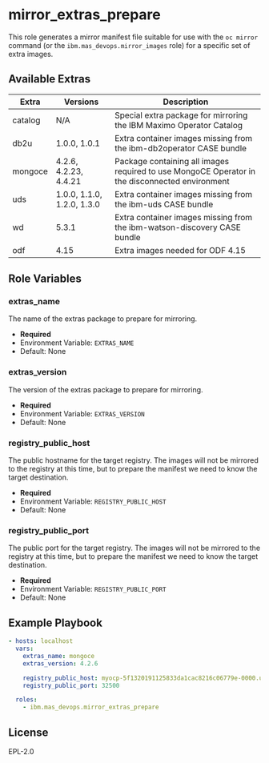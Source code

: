 mirror_extras_prepare
===============================================================================
This role generates a mirror manifest file suitable for use with the `oc mirror` command (or the `ibm.mas_devops.mirror_images` role) for a specific set of extra images.

Available Extras
-------------------------------------------------------------------------------

| Extra        | Versions     | Description                                                                                    |
| ------------ | ------------ | ---------------------------------------------------------------------------------------------- |
| catalog      | N/A          | Special extra package for mirroring the IBM Maximo Operator Catalog                            |
| db2u         | 1.0.0, 1.0.1 | Extra container images missing from the ibm-db2operator CASE bundle                            |
| mongoce      | 4.2.6, 4.2.23, 4.4.21 | Package containing all images required to use MongoCE Operator in the disconnected environment |
| uds          | 1.0.0, 1.1.0, 1.2.0, 1.3.0 | Extra container images missing from the ibm-uds CASE bundle                                    |
| wd           | 5.3.1        | Extra container images missing from the ibm-watson-discovery CASE bundle                       |
| odf          | 4.15         | Extra images needed for ODF 4.15                                                               |


Role Variables
-------------------------------------------------------------------------------
### extras_name
The name of the extras package to prepare for mirroring.

- **Required**
- Environment Variable: `EXTRAS_NAME`
- Default: None

### extras_version
The version of the extras package to prepare for mirroring.

- **Required**
- Environment Variable: `EXTRAS_VERSION`
- Default: None

### registry_public_host
The public hostname for the target registry.  The images will not be mirrored to the registry at this time, but to prepare the manifest we need to know the target destination.

- **Required**
- Environment Variable: `REGISTRY_PUBLIC_HOST`
- Default: None

### registry_public_port
The public port for the target registry.  The images will not be mirrored to the registry at this time, but to prepare the manifest we need to know the target destination.

- **Required**
- Environment Variable: `REGISTRY_PUBLIC_PORT`
- Default: None


Example Playbook
-------------------------------------------------------------------------------

```yaml
- hosts: localhost
  vars:
    extras_name: mongoce
    extras_version: 4.2.6

    registry_public_host: myocp-5f1320191125833da1cac8216c06779e-0000.us-south.containers.appdomain.cloud
    registry_public_port: 32500

  roles:
    - ibm.mas_devops.mirror_extras_prepare
```


License
-------
EPL-2.0
